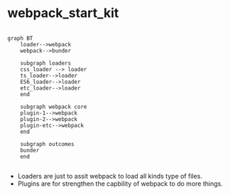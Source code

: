 # webpack_start_kit

```mermaid

graph BT
    loader-->webpack
    webpack-->bunder

    subgraph loaders
    css_loader --> loader
    ts_loader-->loader
    ES6_loader-->loader
    etc_loader-->loader
    end
    
    subgraph webpack core
    plugin-1-->webpack
    plugin-2-->webpack
    plugin-etc-->webpack
    end
    
    subgraph outcomes
    bunder
    end


```

- Loaders are just to assit webpack to load all kinds type of files.
- Plugins are for strengthen the capbility of webpack to do more things.